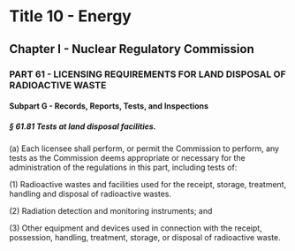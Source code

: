 
# Title 10 - Energy
## Chapter I - Nuclear Regulatory Commission
### PART 61 - LICENSING REQUIREMENTS FOR LAND DISPOSAL OF RADIOACTIVE WASTE
#### Subpart G - Records, Reports, Tests, and Inspections
##### § 61.81 Tests at land disposal facilities.

(a) Each licensee shall perform, or permit the Commission to perform, any tests as the Commission deems appropriate or necessary for the administration of the regulations in this part, including tests of:

(1) Radioactive wastes and facilities used for the receipt, storage, treatment, handling and disposal of radioactive wastes.

(2) Radiation detection and monitoring instruments; and

(3) Other equipment and devices used in connection with the receipt, possession, handling, treatment, storage, or disposal of radioactive waste.
